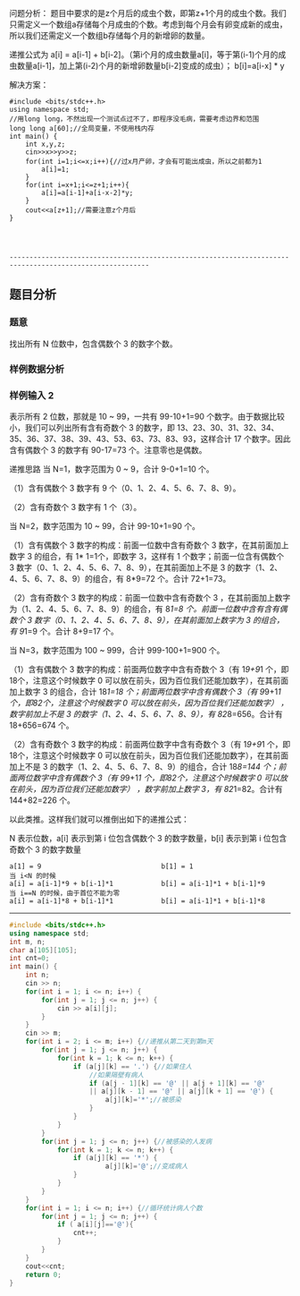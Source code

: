 
问题分析：
题目中要求的是z个月后的成虫个数，即第z+1个月的成虫个数。我们只需定义一个数组a存储每个月成虫的个数。考虑到每个月会有卵变成新的成虫，所以我们还需定义一个数组b存储每个月的新增卵的数量。

递推公式为 a[i] = a[i-1] + b[i-2]。（第i个月的成虫数量a[i]，等于第(i-1)个月的成虫数量a[i-1]，加上第(i-2)个月的新增卵数量b[i-2]变成的成虫）；
b[i]=a[i-x] * y

解决方案：
```
#include <bits/stdc++.h>
using namespace std;
//用long long，不然出现一个测试点过不了，即程序没毛病，需要考虑边界和范围
long long a[60];//全局变量，不使用栈内存
int main() {
	int x,y,z;
	cin>>x>>y>>z; 
	for(int i=1;i<=x;i++){//过x月产卵，才会有可能出成虫，所以之前都为1
		a[i]=1;
	}
	for(int i=x+1;i<=z+1;i++){
		a[i]=a[i-1]+a[i-x-2]*y;
	}
	cout<<a[z+1];//需要注意z个月后 
}
```
```



---------------------------------------------------------------------------------------------------------
```
## 题目分析
###  题意
找出所有 N 位数中，包含偶数个 3 的数字个数。

### 样例数据分析
### 样例输入 2
表示所有 2 位数，那就是 10 ~ 99，一共有 99-10+1=90 个数字。由于数据比较小，我们可以列出所有含有奇数个 3 的数字，即 13、23、30、31、32、34、35、36、37、38、39、43、53、63、73、83、93，这样合计 17 个数字。因此含有偶数个 3 的数字有 90-17=73 个。注意零也是偶数。

递推思路
当 N=1，数字范围为 0 ~ 9，合计 9-0+1=10 个。

（1）含有偶数个 3 数字有 9 个（0、1、2、4、5、6、7、8、9）。 

（2）含有奇数个 3 数字有 1 个（3）。

当 N=2，数字范围为 10 ~ 99，合计 99-10+1=90 个。

（1）含有偶数个 3 数字的构成：前面一位数中含有奇数个 3 数字，在其前面加上数字 3 的组合，有 1* 1=1个，即数字 3，这样有 1 个数字；前面一位含有偶数个 3 数字（0、1、2、4、5、6、7、8、9），在其前面加上不是 3 的数字（1、2、4、5、6、7、8、9）的组合，有 8*9=72 个。合计 72+1=73。

（2）含有奇数个 3 数字的构成：前面一位数中含有奇数个 3 ，在其前面加上数字为（1、2、4、5、6、7、8、9）的组合，有 8*1=8 个。前面一位数中含有含有偶数个 3 数字（0、1、2、4、5、6、7、8、9），在其前面加上数字为 3 的组合，有 9*1=9 个。合计 8+9=17 个。

当 N=3，数字范围为 100 ~ 999，合计 999-100+1=900 个。

（1）含有偶数个 3 数字的构成：前面两位数字中含有奇数个 3（有 1*9+9*1 个，即18个，注意这个时候数字 0 可以放在前头，因为百位我们还能加数字），在其前面加上数字 3 的组合，合计 18*1=18 个；前面两位数字中含有偶数个 3（有 9*9+1*1 个，即82个，注意这个时候数字 0 可以放在前头，因为百位我们还能加数字） ，数字前加上不是 3 的数字（1、2、4、5、6、7、8、9），有 82*8=656。合计有 18+656=674 个。

（2）含有奇数个 3 数字的构成：前面两位数字中含有奇数个 3（有 1*9+9*1 个，即18个，注意这个时候数字 0 可以放在前头，因为百位我们还能加数字），在其前面加上不是 3 的数字（1、2、4、5、6、7、8、9）的组合，合计 18*8=144 个；前面两位数字中含有偶数个 3（有 9*9+1*1 个，即82个，注意这个时候数字 0 可以放在前头，因为百位我们还能加数字） ，数字前加上数字 3，有 82*1=82。合计有 144+82=226 个。

以此类推。这样我们就可以推倒出如下的递推公式：

N 表示位数，a[i] 表示到第 i 位包含偶数个 3 的数字数量，b[i] 表示到第 i 位包含奇数个 3 的数字数量
```
a[1] = 9                              b[1] = 1
当 i<N 的时候
a[i] = a[i-1]*9 + b[i-1]*1            b[i] = a[i-1]*1 + b[i-1]*9
当 i==N 的时候，由于首位不能为零
a[i] = a[i-1]*8 + b[i-1]*1            b[i] = a[i-1]*1 + b[i-1]*8
```
---
```cpp
#include <bits/stdc++.h>
using namespace std;
int m, n;
char a[105][105];
int cnt=0;
int main() {
    int n;
    cin >> n;
    for(int i = 1; i <= n; i++) {
        for(int j = 1; j <= n; j++) {
            cin >> a[i][j];
        }
    }
    cin >> m;
    for(int i = 2; i <= m; i++) {//递推从第二天到第m天
        for(int j = 1; j <= n; j++) {
            for(int k = 1; k <= n; k++) {
                if (a[j][k] == '.') {//如果住人
                    //如果隔壁有病人
                    if (a[j - 1][k] == '@' || a[j + 1][k] == '@'
                    || a[j][k - 1] == '@' || a[j][k + 1] == '@') {
                        a[j][k]='*';//被感染
                    }
                }
            }
        }
        for(int j = 1; j <= n; j++) {//被感染的人发病
            for(int k = 1; k <= n; k++) {
                if (a[j][k] == '*') {
                        a[j][k]='@';//变成病人
                }
            }
        }
    }
    for(int i = 1; i <= n; i++) {//循环统计病人个数
        for(int j = 1; j <= n; j++) {
            if ( a[i][j]=='@'){
                cnt++;
            }
        }
    }
    cout<<cnt;
    return 0;
}
```
